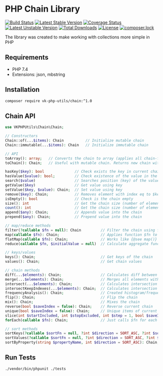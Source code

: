 # PHP Chain Library

[![Build Status](https://travis-ci.org/kustov-vitalik/php-utils-chain.svg?branch=master)](https://travis-ci.org/kustov-vitalik/php-utils-chain)
[![Latest Stable Version](https://poser.pugx.org/vk-php-utils/chain/v/stable)](https://packagist.org/packages/vk-php-utils/chain)
[![Coverage Status](https://coveralls.io/repos/github/kustov-vitalik/php-utils-chain/badge.svg?branch=master)](https://coveralls.io/github/kustov-vitalik/php-utils-chain?branch=master)
[![Latest Unstable Version](https://poser.pugx.org/vk-php-utils/chain/v/unstable)](https://packagist.org/packages/vk-php-utils/chain)
[![Total Downloads](https://poser.pugx.org/vk-php-utils/chain/downloads)](https://packagist.org/packages/vk-php-utils/chain)
[![License](https://poser.pugx.org/vk-php-utils/chain/license)](https://packagist.org/packages/vk-php-utils/chain)
[![composer.lock](https://poser.pugx.org/vk-php-utils/chain/composerlock)](https://packagist.org/packages/vk-php-utils/chain)

The library was created to make working with collections more simple in PHP

## Requirements
- PHP 7.4
- Extensions: json, mbstring

## Installation
```bash
composer require vk-php-utils/chain:^1.0
```

## Chain API
```php
use VKPHPUtils\Chain\Chain;

// Constructors
Chain::of(...$items): Chain          // Initialize mutable chain
Chain::immutable(...$items): Chain   // Initialize immutable chain

// API
toArray(): array;   // Converts the chain to array (applies all chain-functions)
toChain(): Chain;   // Useful with mutable chain. Returns new chain with all current chain functions applied

hasKey($key): bool              // Check exists the key in current chain or no
hasValue($value): bool;         // Check existence of the value in the chain
search($value)                  // Searches position (key) of the value in current chain. Returns null if the value not found
getValue($key)                  // Get value using key
setValue($key, $value): Chain;  // Set value using key
remove($key): Chain;            // Removes element with index eq to $key
isEmpty(): bool                 // Check is the chain empty
size(): int                     // Get the chain size (number of elements)
count(): int                    // Get the chain size (number of elements)
append($any): Chain;            // Appends value into the chain
prepend($any): Chain;           // Prepend value into the chain

// map/reduce methods
filter(?callable $fn = null): Chain         // Filter the chain using function $fn
map(callable $fn): Chain;                   // Applies function $fn to each chain item and returns chain with mapped entities. Index-safe operation
flatMap(callable $fn): Chain;               // Works like {@see map()} but returns iterable set of mapped objects per each the chain's item
reduce(callable $fn, $initialValue = null)  // Calculate aggregate function result

// keys/values
keys(): Chain;                              // Get keys of the chain
values(): Chain;                            // Get chain values

// chain methods
diff(...$elements): Chain;                  // Calculates diff between current chain and passed one
merge(...$elements): Chain;                 // Merges all elements with current chain
intersect(...$elements): Chain;             // Calculates intersection of two sets (current chain and passed one). Non index-safe operation
intersectKeepIndexes(...$elements): Chain;  // Calculates intersection of two sets (current chain and passed one). Index-safe operation
frequencyAnalysis(): Chain;                 // Created histogram/frequency analysis of the chain
flip(): Chain;                              // Flip the chain
mix(): Chain;                               // Mixes the chain
reverse(bool $saveIndex = false): Chain;    // Reverse current chain
unique(bool $saveIndex = false): Chain;     // Unique items of current chain
slice(int $startIncluded, int $stopExcluded, int $step = 1, bool $saveIndex = false): Chain;                // Get chain's chunk
forEach(callable $fn): Chain;               // Just calls $fn for each chain element

// sort methods
sortKeys(?callable $sortFn = null, ?int $direction = SORT_ASC, ?int $sortFlags = null): Chain;              // Sorts chain by keys
sortValues(?callable $sortFn = null, ?int $direction = SORT_ASC, ?int $sortFlags = SORT_REGULAR): Chain;    // Sorts chain by values. Index-safe operation
sortByProperty(string $propertyName, int $direction = SORT_ASC): Chain;                                     // Sorts collection by given property
```

## Run Tests
`./vendor/bin/phpunit ./tests`